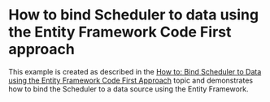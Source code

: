# How to bind Scheduler to data using the Entity Framework Code First approach


<p>This example is created as described in the <a href="http://help.devexpress.com/#WPF/CustomDocument115305">How to: Bind Scheduler to Data using the Entity Framework Code First Approach</a> topic and demonstrates how to bind the Scheduler to a data source using the Entity Framework. </p>

<br/>


